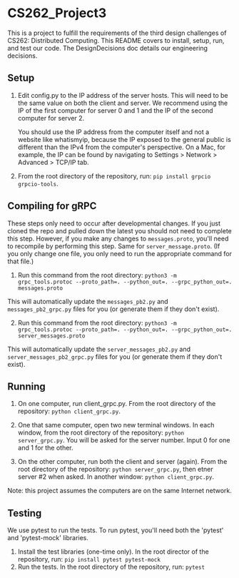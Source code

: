 # CS262_Project3

This is a project to fulfill the requirements of the third design challenges of CS262: Distributed Computing. This README covers to install, setup, run, and test our code. The DesignDecisions doc details our engineering decisions.

## Setup

1. Edit config.py to the IP address of the server hosts. This will need to be the same value on both the client and server. We recommend using the IP of the first computer for server 0 and 1 and the IP of the second computer for server 2.

   You should use the IP address from the computer itself and not a website like whatismyip, because the IP exposed to the general public is different than the IPv4 from the computer's perspective. On a Mac, for example, the IP can be found by navigating to Settings > Network > Advanced > TCP/IP tab.

2. From the root directory of the repository, run: `pip install grpcio grpcio-tools`.

## Compiling for gRPC

These steps only need to occur after developmental changes. If you just cloned the repo and pulled down the latest you should not need to complete this step. However, if you make any changes to `messages.proto`, you'll need to recompile by performing this step. Same for `server_message.proto`. (If you only change one file, you only need to run the appropriate command for that file.)

1. Run this command from the root directory: `python3 -m grpc_tools.protoc --proto_path=. --python_out=. --grpc_python_out=. messages.proto`

This will automatically update the `messages_pb2.py` and `messages_pb2_grpc.py` files for you (or generate them if they don't exist).

2. Run this command from the root directory: `python3 -m grpc_tools.protoc --proto_path=. --python_out=. --grpc_python_out=. server_messages.proto`

This will automatically update the `server_messages_pb2.py` and `server_messages_pb2_grpc.py` files for you (or generate them if they don't exist).

## Running

1. On one computer, run client_grpc.py. From the root directory of the repository: `python client_grpc.py`.

2. One that same computer, open two new terminal windows. In each window, from the root directory of the repository: `python server_grpc.py`. You will be asked for the server number. Input 0 for one and 1 for the other.

2. On the other computer, run both the client and server (again). From the root directory of the repository:
   `python server_grpc.py`, then etner server #2 when asked. In another window: `python client_grpc.py`.

Note: this project assumes the computers are on the same Internet network.

## Testing

We use pytest to run the tests. To run pytest, you'll need both the 'pytest' and 'pytest-mock' libraries.

1. Install the test libraries (one-time only). In the root director of the repository, run: `pip install pytest pytest-mock`
2. Run the tests. In the root directory of the repository, run: `pytest`
